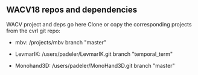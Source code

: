 ## WACV18 repos and dependencies

WACV project and deps go here
Clone or copy the corresponding projects from the cvrl git repo:

- mbv: /projects/mbv
    branch "master"

- LevmarIK: /users/padeler/LevmarIK.git
    branch "temporal_term"

- Monohand3D: /users/padeler/MonoHand3D.git
    branch "master"


